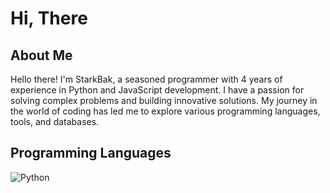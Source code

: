 # Hi, There

## About Me

Hello there! I'm StarkBak, a seasoned programmer with 4 years of experience in Python and JavaScript development. I have a passion for solving complex problems and building innovative solutions. My journey in the world of coding has led me to explore various programming languages, tools, and databases.


## Programming Languages
![Python](https://img.shields.io/badge/Python-3776AB?style=for-the-badge&logo=python&logoColor=white)

